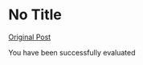 # No Title

[Original Post](https://discourse.onlinedegree.iitm.ac.in/t/169029/403)

<p>You have been successfully evaluated</p>